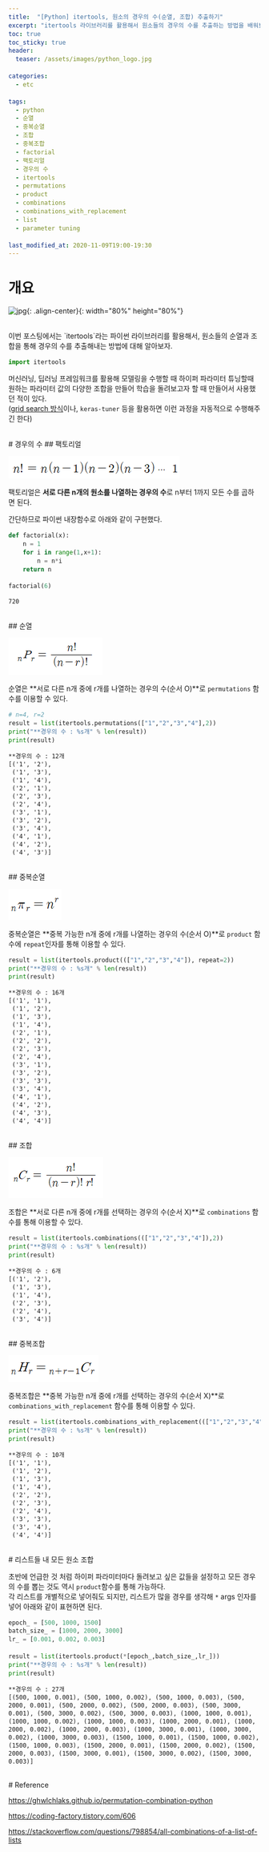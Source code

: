```yaml
---
title:  "[Python] itertools, 원소의 경우의 수(순열, 조합) 추출하기"
excerpt: "itertools 라이브러리를 활용해서 원소들의 경우의 수를 추출하는 방법을 배워보자.  "
toc: true
toc_sticky: true
header:
  teaser: /assets/images/python_logo.jpg

categories:
  - etc

tags:
  - python
  - 순열
  - 중복순열
  - 조합
  - 중복조합
  - factorial
  - 팩토리얼
  - 경우의 수
  - itertools
  - permutations
  - product
  - combinations
  - combinations_with_replacement
  - list
  - parameter tuning

last_modified_at: 2020-11-09T19:00-19:30
---
```


# 개요  

![jpg](/assets/images/python_logo.jpg){: .align-center}{: width="80%" height="80%"} 

<br/>
이번 포스팅에서는 `itertools`라는 파이썬 라이브러리를 활용해서, 원소들의 순열과 조합을 통해 경우의 수를 추출해내는 방법에 대해 알아보자.  

```python
import itertools
```

머신러닝, 딥러닝 프레임워크를 활용해 모델링을 수행할 때 하이퍼 파라미터 튜닝할때 원하는 파라미터 값의 다양한 조합을 만들어 학습을 돌려보고자 할 때 만들어서 사용했던 적이 있다.  
([grid search 방식](https://yganalyst.github.io/ml/ML_chap1/#6-1-%EA%B7%B8%EB%A6%AC%EB%93%9C-%ED%83%90%EC%83%89--gridsearchcv)이나, `keras-tuner` 등을 활용하면 이런 과정을 자동적으로 수행해주긴 한다)  


<br/>
# 경우의 수  
## 팩토리얼  

![png](/assets/images/memo/memo_18_f1.png)  

팩토리얼은 **서로 다른 n개의 원소를 나열하는 경우의 수**로 n부터 1까지 모든 수를 곱하면 된다.  

간단하므로 파이썬 내장함수로 아래와 같이 구현했다.  

```python
def factorial(x):
    n = 1
    for i in range(1,x+1):
        n = n*i 
    return n

factorial(6)
```

```
720
```

<br/>
## 순열  

![png](/assets/images/memo/memo_18_p1.png)  

순열은 **서로 다른 n개 중에 r개를 나열하는 경우의 수(순서 O)**로 `permutations` 함수를 이용할 수 있다.  

```python
# n=4, r=2
result = list(itertools.permutations(["1","2","3","4"],2))
print("**경우의 수 : %s개" % len(result))
print(result)
```

```
**경우의 수 : 12개
[('1', '2'),
 ('1', '3'),
 ('1', '4'),
 ('2', '1'),
 ('2', '3'),
 ('2', '4'),
 ('3', '1'),
 ('3', '2'),
 ('3', '4'),
 ('4', '1'),
 ('4', '2'),
 ('4', '3')]
```
  
<br/>
## 중복순열  

![png](/assets/images/memo/memo_18_p2.png)  

중복순열은 **중복 가능한 n개 중에 r개를 나열하는 경우의 수(순서 O)**로 `product` 함수에 `repeat`인자를 통해 이용할 수 있다.  

```python
result = list(itertools.product((["1","2","3","4"]), repeat=2))
print("**경우의 수 : %s개" % len(result))
print(result)
```

```
**경우의 수 : 16개
[('1', '1'),
 ('1', '2'),
 ('1', '3'),
 ('1', '4'),
 ('2', '1'),
 ('2', '2'),
 ('2', '3'),
 ('2', '4'),
 ('3', '1'),
 ('3', '2'),
 ('3', '3'),
 ('3', '4'),
 ('4', '1'),
 ('4', '2'),
 ('4', '3'),
 ('4', '4')]
```
  
<br/>
## 조합  

![png](/assets/images/memo/memo_18_c1.png)  

조합은 **서로 다른 n개 중에 r개를 선택하는 경우의 수(순서 X)**로 `combinations` 함수를 통해 이용할 수 있다.  

```python
result = list(itertools.combinations((["1","2","3","4"]),2))
print("**경우의 수 : %s개" % len(result))
print(result)
```

```
**경우의 수 : 6개
[('1', '2'),
 ('1', '3'),
 ('1', '4'),
 ('2', '3'),
 ('2', '4'),
 ('3', '4')]
```
  
<br/>
## 중복조합  

![png](/assets/images/memo/memo_18_c2.png)  

중복조합은 **중복 가능한 n개 중에 r개를 선택하는 경우의 수(순서 X)**로 `combinations_with_replacement` 함수를 통해 이용할 수 있다.  

```python
result = list(itertools.combinations_with_replacement((["1","2","3","4"]),2))
print("**경우의 수 : %s개" % len(result))
print(result)
```

```
**경우의 수 : 10개
[('1', '1'),
 ('1', '2'),
 ('1', '3'),
 ('1', '4'),
 ('2', '2'),
 ('2', '3'),
 ('2', '4'),
 ('3', '3'),
 ('3', '4'),
 ('4', '4')]
```
<br/>
# 리스트들 내 모든 원소 조합  

초반에 언급한 것 처럼 하이퍼 파라미터마다 돌려보고 싶은 값들을 설정하고 모든 경우의 수를 뽑는 것도 역시 `product`함수를 통해 가능하다.  
각 리스트를 개별적으로 넣어줘도 되지만, 리스트가 많을 경우를 생각해 `*` args 인자를 넣어 아래와 같이 표현하면 된다.  


```python
epoch_ = [500, 1000, 1500]
batch_size_ = [1000, 2000, 3000]
lr_ = [0.001, 0.002, 0.003]

result = list(itertools.product(*[epoch_,batch_size_,lr_]))
print("**경우의 수 : %s개" % len(result))
print(result)
```

```
**경우의 수 : 27개
[(500, 1000, 0.001), (500, 1000, 0.002), (500, 1000, 0.003), (500, 2000, 0.001), (500, 2000, 0.002), (500, 2000, 0.003), (500, 3000, 0.001), (500, 3000, 0.002), (500, 3000, 0.003), (1000, 1000, 0.001), (1000, 1000, 0.002), (1000, 1000, 0.003), (1000, 2000, 0.001), (1000, 2000, 0.002), (1000, 2000, 0.003), (1000, 3000, 0.001), (1000, 3000, 0.002), (1000, 3000, 0.003), (1500, 1000, 0.001), (1500, 1000, 0.002), (1500, 1000, 0.003), (1500, 2000, 0.001), (1500, 2000, 0.002), (1500, 2000, 0.003), (1500, 3000, 0.001), (1500, 3000, 0.002), (1500, 3000, 0.003)]
```


  
<br/>
# Reference  

https://ghwlchlaks.github.io/permutation-combination-python  

https://coding-factory.tistory.com/606  

https://stackoverflow.com/questions/798854/all-combinations-of-a-list-of-lists  
